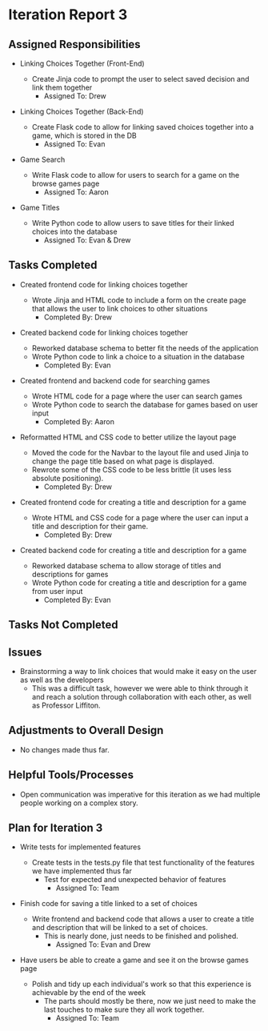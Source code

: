 # Iteration Report 3

## Assigned Responsibilities

- Linking Choices Together (Front-End)
    - Create Jinja code to prompt the user to select saved decision and link them together
        - Assigned To: Drew
 
- Linking Choices Together (Back-End)
    - Create Flask code to allow for linking saved choices together into a game, which is stored in the DB
        - Assigned To: Evan
        
 - Game Search
    - Write Flask code to allow for users to search for a game on the browse games page
        - Assigned To: Aaron
        
 - Game Titles
    - Write Python code to allow users to save titles for their linked choices into the database
        - Assigned To: Evan & Drew
 
	
## Tasks Completed

- Created frontend code for linking choices together
    - Wrote Jinja and HTML code to include a form on the create page that allows the user to link choices to other
    situations
        - Completed By: Drew
        
- Created backend code for linking choices together
    - Reworked database schema to better fit the needs of the application
    - Wrote Python code to link a choice to a situation in the database
        - Completed By: Evan
        
- Created frontend and backend code for searching games
    - Wrote HTML code for a page where the user can search games
    - Wrote Python code to search the database for games based on user input
        - Completed By: Aaron
        
- Reformatted HTML and CSS code to better utilize the layout page
    - Moved the code for the Navbar to the layout file and used Jinja to change the page title based on what page is
    displayed.
    - Rewrote some of the CSS code to be less brittle (it uses less absolute positioning).
        - Completed By: Drew

- Created frontend code for creating a title and description for a game
    - Wrote HTML and CSS code for a page where the user can input a title and description for their game.
        - Completed By: Drew
        
- Created backend code for creating a title and description for a game
    - Reworked database schema to allow storage of titles and descriptions for games
    - Wrote Python code for creating a title and description for a game from user input
        - Completed By: Evan
    
## Tasks Not Completed

## Issues

- Brainstorming a way to link choices that would make it easy on the user as well as the developers
    - This was a difficult task, however we were able to think through it and reach a solution through collaboration
    with each other, as well as Professor Liffiton.
    
## Adjustments to Overall Design

- No changes made thus far.

## Helpful Tools/Processes

- Open communication was imperative for this iteration as we had multiple people working on a complex story.

## Plan for Iteration 3

- Write tests for implemented features
    - Create tests in the tests.py file that test functionality of the features we have implemented thus far
        - Test for expected and unexpected behavior of features
            - Assigned To: Team
            
- Finish code for saving a title linked to a set of choices
    - Write frontend and backend code that allows a user to create a title and description that will be linked to a set
    of choices.
        - This is nearly done, just needs to be finished and polished.
            - Assigned To: Evan and Drew
            
- Have users be able to create a game and see it on the browse games page
    - Polish and tidy up each individual's work so that this experience is achievable by the end of the week
        - The parts should mostly be there, now we just need to make the last touches to make sure they all work
        together.
            - Assigned To: Team
        
            

 